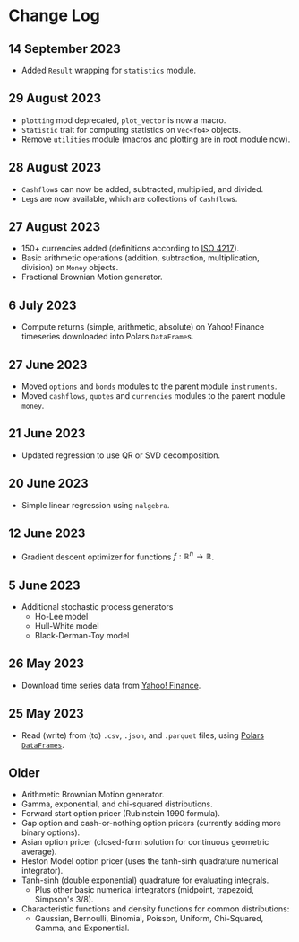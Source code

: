 # Change Log

## 14 September 2023
- Added `Result` wrapping for `statistics` module.

## 29 August 2023

- `plotting` mod deprecated, `plot_vector` is now a macro.
- `Statistic` trait for computing statistics on `Vec<f64>` objects.
- Remove `utilities` module (macros and plotting are in root module now).

## 28 August 2023

- `Cashflow`s can now be added, subtracted, multiplied, and divided.
- `Leg`s are now available, which are collections of `Cashflow`s.

## 27 August 2023

- 150+ currencies added (definitions according to [ISO 4217](https://en.wikipedia.org/wiki/ISO_4217)).
- Basic arithmetic operations (addition, subtraction, multiplication, division) on `Money` objects.
- Fractional Brownian Motion generator.

## 6 July 2023

- Compute returns (simple, arithmetic, absolute) on Yahoo! Finance timeseries downloaded into Polars `DataFrame`s.

## 27 June 2023

- Moved `options` and `bonds` modules to the parent module `instruments`.
- Moved `cashflows`, `quotes` and `currencies` modules to the parent module `money`.

## 21 June 2023

- Updated regression to use QR or SVD decomposition.

## 20 June 2023

- Simple linear regression using `nalgebra`.

## 12 June 2023

- Gradient descent optimizer for functions $f: \mathbb{R}^n \rightarrow \mathbb{R}$.

## 5 June 2023

- Additional stochastic process generators
  - Ho-Lee model
  - Hull-White model
  - Black-Derman-Toy model

## 26 May 2023

- Download time series data from [Yahoo! Finance](https://finance.yahoo.com/).

## 25 May 2023

- Read (write) from (to) `.csv`, `.json`, and `.parquet` files, using [Polars `DataFrames`](https://pola-rs.github.io/polars-book/).

## Older

- Arithmetic Brownian Motion generator.
- Gamma, exponential, and chi-squared distributions.
- Forward start option pricer (Rubinstein 1990 formula).
- Gap option and cash-or-nothing option pricers (currently adding more binary options).
- Asian option pricer (closed-form solution for continuous geometric average).
- Heston Model option pricer (uses the tanh-sinh quadrature numerical integrator).
- Tanh-sinh (double exponential) quadrature for evaluating integrals.
  - Plus other basic numerical integrators (midpoint, trapezoid, Simpson's 3/8).
- Characteristic functions and density functions for common distributions:
  - Gaussian, Bernoulli, Binomial, Poisson, Uniform, Chi-Squared, Gamma, and Exponential.
